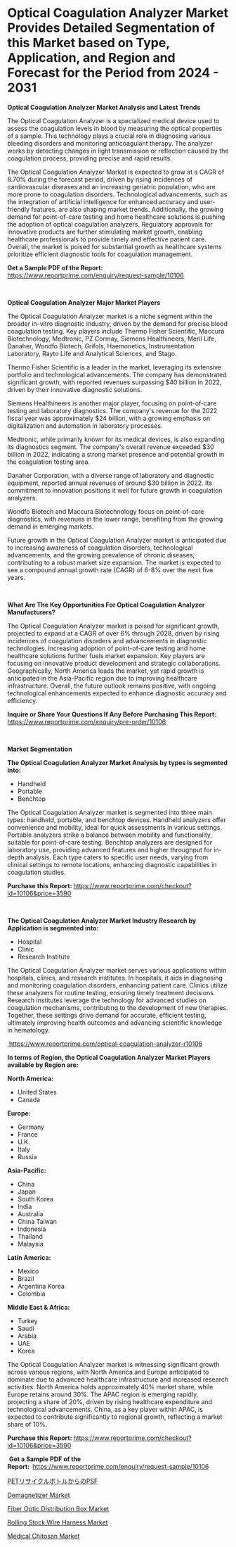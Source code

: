 <p><h1>Optical Coagulation Analyzer Market Provides Detailed Segmentation of this Market based on Type, Application, and Region and Forecast for the Period from 2024 - 2031</h1></p><p><strong>Optical Coagulation Analyzer Market Analysis and Latest Trends</strong></p>
<p><p>The Optical Coagulation Analyzer is a specialized medical device used to assess the coagulation levels in blood by measuring the optical properties of a sample. This technology plays a crucial role in diagnosing various bleeding disorders and monitoring anticoagulant therapy. The analyzer works by detecting changes in light transmission or reflection caused by the coagulation process, providing precise and rapid results.</p><p>The Optical Coagulation Analyzer Market is expected to grow at a CAGR of 8.70% during the forecast period, driven by rising incidences of cardiovascular diseases and an increasing geriatric population, who are more prone to coagulation disorders. Technological advancements, such as the integration of artificial intelligence for enhanced accuracy and user-friendly features, are also shaping market trends. Additionally, the growing demand for point-of-care testing and home healthcare solutions is pushing the adoption of optical coagulation analyzers. Regulatory approvals for innovative products are further stimulating market growth, enabling healthcare professionals to provide timely and effective patient care. Overall, the market is poised for substantial growth as healthcare systems prioritize efficient diagnostic tools for coagulation management.</p></p>
<p><strong>Get a Sample PDF of the Report:&nbsp;</strong> <a href="https://www.reportprime.com/enquiry/request-sample/10106">https://www.reportprime.com/enquiry/request-sample/10106</a></p>
<p>&nbsp;</p>
<p><strong>Optical Coagulation Analyzer Major Market Players</strong></p>
<p><p>The Optical Coagulation Analyzer market is a niche segment within the broader in-vitro diagnostic industry, driven by the demand for precise blood coagulation testing. Key players include Thermo Fisher Scientific, Maccura Biotechnology, Medtronic, PZ Cormay, Siemens Healthineers, Meril Life, Danaher, Wondfo Biotech, Grifols, Haemonetics, Instrumentation Laboratory, Rayto Life and Analytical Sciences, and Stago.</p><p>Thermo Fisher Scientific is a leader in the market, leveraging its extensive portfolio and technological advancements. The company has demonstrated significant growth, with reported revenues surpassing $40 billion in 2022, driven by their innovative diagnostic solutions.</p><p>Siemens Healthineers is another major player, focusing on point-of-care testing and laboratory diagnostics. The company's revenue for the 2022 fiscal year was approximately $24 billion, with a growing emphasis on digitalization and automation in laboratory processes.</p><p>Medtronic, while primarily known for its medical devices, is also expanding its diagnostics segment. The company's overall revenue exceeded $30 billion in 2022, indicating a strong market presence and potential growth in the coagulation testing area.</p><p>Danaher Corporation, with a diverse range of laboratory and diagnostic equipment, reported annual revenues of around $30 billion in 2022. Its commitment to innovation positions it well for future growth in coagulation analyzers.</p><p>Wondfo Biotech and Maccura Biotechnology focus on point-of-care diagnostics, with revenues in the lower range, benefiting from the growing demand in emerging markets.</p><p>Future growth in the Optical Coagulation Analyzer market is anticipated due to increasing awareness of coagulation disorders, technological advancements, and the growing prevalence of chronic diseases, contributing to a robust market size expansion. The market is expected to see a compound annual growth rate (CAGR) of 6-8% over the next five years.</p></p>
<p>&nbsp;</p>
<p><strong>What Are The Key Opportunities For Optical Coagulation Analyzer Manufacturers?</strong></p>
<p><p>The Optical Coagulation Analyzer market is poised for significant growth, projected to expand at a CAGR of over 6% through 2028, driven by rising incidences of coagulation disorders and advancements in diagnostic technologies. Increasing adoption of point-of-care testing and home healthcare solutions further fuels market expansion. Key players are focusing on innovative product development and strategic collaborations. Geographically, North America leads the market, yet rapid growth is anticipated in the Asia-Pacific region due to improving healthcare infrastructure. Overall, the future outlook remains positive, with ongoing technological enhancements expected to enhance diagnostic accuracy and efficiency.</p></p>
<p><strong>Inquire or Share Your Questions If Any Before Purchasing This Report:</strong> <a href="https://www.reportprime.com/enquiry/pre-order/10106">https://www.reportprime.com/enquiry/pre-order/10106</a></p>
<p>&nbsp;</p>
<p><strong>Market Segmentation</strong></p>
<p><strong>The Optical Coagulation Analyzer Market Analysis by types is segmented into:</strong></p>
<p><ul><li>Handheld</li><li>Portable</li><li>Benchtop</li></ul></p>
<p><p>The Optical Coagulation Analyzer market is segmented into three main types: handheld, portable, and benchtop devices. Handheld analyzers offer convenience and mobility, ideal for quick assessments in various settings. Portable analyzers strike a balance between mobility and functionality, suitable for point-of-care testing. Benchtop analyzers are designed for laboratory use, providing advanced features and higher throughput for in-depth analysis. Each type caters to specific user needs, varying from clinical settings to remote locations, enhancing diagnostic capabilities in coagulation studies.</p></p>
<p><strong>Purchase this Report:&nbsp;</strong><a href="https://www.reportprime.com/checkout?id=10106&price=3590">https://www.reportprime.com/checkout?id=10106&price=3590</a></p>
<p>&nbsp;</p>
<p><strong>The Optical Coagulation Analyzer Market Industry Research by Application is segmented into:</strong></p>
<p><ul><li>Hospital</li><li>Clinic</li><li>Research Institute</li></ul></p>
<p><p>The Optical Coagulation Analyzer market serves various applications within hospitals, clinics, and research institutes. In hospitals, it aids in diagnosing and monitoring coagulation disorders, enhancing patient care. Clinics utilize these analyzers for routine testing, ensuring timely treatment decisions. Research institutes leverage the technology for advanced studies on coagulation mechanisms, contributing to the development of new therapies. Together, these settings drive demand for accurate, efficient testing, ultimately improving health outcomes and advancing scientific knowledge in hematology.</p></p>
<p><a href="https://www.reportprime.com/optical-coagulation-analyzer-r10106">&nbsp;https://www.reportprime.com/optical-coagulation-analyzer-r10106</a></p>
<p><strong>In terms of Region, the Optical Coagulation Analyzer Market Players available by Region are:</strong></p>
<p>
    <p> <strong> North America: </strong>
        <ul>
            <li>United States</li>
            <li>Canada</li>
        </ul>
        </p> 
    <p> <strong> Europe: </strong>
        <ul>
            <li>Germany</li>
            <li>France</li>
            <li>U.K.</li>
            <li>Italy</li>
            <li>Russia</li>
        </ul>
        </p> 
    <p> <strong> Asia-Pacific: </strong>
        <ul>
            <li>China</li>
            <li>Japan</li>
            <li>South Korea</li>
            <li>India</li>
            <li>Australia</li>
            <li>China Taiwan</li>
            <li>Indonesia</li>
            <li>Thailand</li>
            <li>Malaysia</li>
        </ul>
        </p> 
    <p> <strong> Latin America: </strong>
        <ul>
            <li>Mexico</li>
            <li>Brazil</li>
            <li>Argentina Korea</li>
            <li>Colombia</li>
        </ul>
        </p> 
    <p> <strong> Middle East & Africa: </strong>
        <ul>
            <li>Turkey</li>
            <li>Saudi</li>
            <li>Arabia</li>
            <li>UAE</li>
            <li>Korea</li>
        </ul>
    </p>
    </p>
<p><p>The Optical Coagulation Analyzer market is witnessing significant growth across various regions, with North America and Europe anticipated to dominate due to advanced healthcare infrastructure and increased research activities. North America holds approximately 40% market share, while Europe retains around 30%. The APAC region is emerging rapidly, projecting a share of 20%, driven by rising healthcare expenditure and technological advancements. China, as a key player within APAC, is expected to contribute significantly to regional growth, reflecting a market share of 10%.</p></p>
<p><strong>Purchase this Report: </strong><a href="https://www.reportprime.com/checkout?id=10106&price=3590">https://www.reportprime.com/checkout?id=10106&price=3590</a></p>
<p>&nbsp;<strong>Get a Sample PDF of the Report:&nbsp;&nbsp;</strong><a href="https://www.reportprime.com/enquiry/request-sample/10106">https://www.reportprime.com/enquiry/request-sample/10106</a></p>
<p><strong></strong></p>
<p><p><a href="https://medium.com/@leigh4852023/psf-from-pet-recycled-bottles-market-%E3%81%AF-%E3%82%B3%E3%82%B9%E3%83%88%E7%AE%A1%E7%90%86%E3%81%A8%E5%8A%B9%E7%8E%87%E5%90%91%E4%B8%8A%E3%82%92%E5%84%AA%E5%85%88%E3%81%97%E3%81%BE%E3%81%99-%E3%81%95%E3%82%89%E3%81%AB-%E5%A0%B1%E5%91%8A%E6%9B%B8%E3%81%AF%E5%B8%82%E5%A0%B4%E3%81%AE%E9%9C%80%E8%A6%81%E9%9D%A2%E3%81%A8%E4%BE%9B%E7%B5%A6%E9%9D%A2%E3%81%AE%E4%B8%A1%E6%96%B9%E3%82%92%E3%82%AB%E3%83%90%E3%83%BC%E3%81%97%E3%81%A6%E3%81%84%E3%81%BE%E3%81%99-psf-from-742842608813?postPublishedType=initial">PETリサイクルボトルからのPSF</a></p><p><a href="https://medium.com/@jsksk366/this-demagnetizer-market-research-report-evaluates-the-key-market-trends-drivers-and-affecting-f90903323b92">Demagnetizer Market</a></p><p><a href="https://www.linkedin.com/pulse/global-fiber-optic-distribution-box-market-landscape-future-8kmtf?trackingId=y8dKU5%2FTQS2VkPLgcm94kg%3D%3D">Fiber Optic Distribution Box Market</a></p><p><a href="https://medium.com/@jsksk366/the-rolling-stock-wire-harness-market-insights-report-offers-an-in-depth-and-thorough-analysis-of-217fe0ae121a">Rolling Stock Wire Harness Market</a></p><p><a href="https://www.linkedin.com/pulse/how-medical-chitosan-market-evolved-key-trends-regional-dynamics-zt1sf?trackingId=cRmCB5sQQAiHeKnTcFJO1w%3D%3D">Medical Chitosan Market</a></p></p>